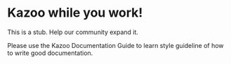 # Kazoo while you work!

This is a stub. Help our community expand it.

Please use the Kazoo Documentation Guide to learn style guideline of how to write good documentation.
